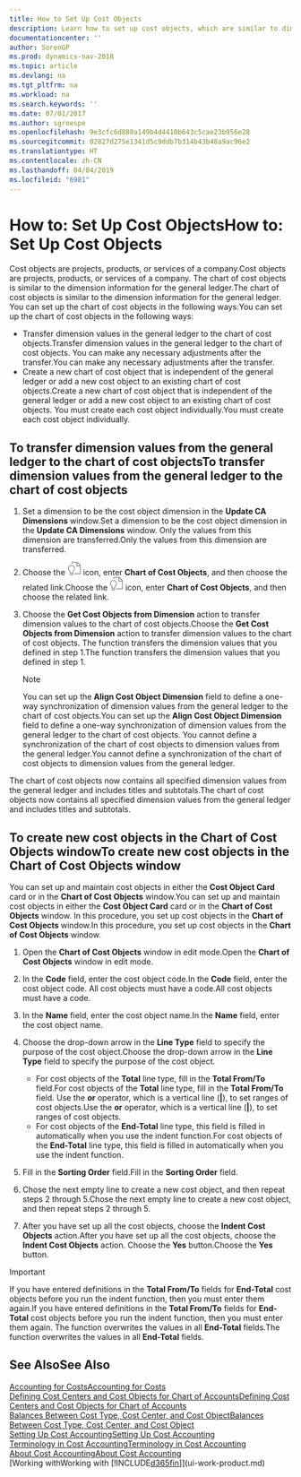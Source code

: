 ```yaml
---
title: How to Set Up Cost Objects
description: Learn how to set up cost objects, which are similar to dimensions for the general ledger.
documentationcenter: ''
author: SorenGP
ms.prod: dynamics-nav-2018
ms.topic: article
ms.devlang: na
ms.tgt_pltfrm: na
ms.workload: na
ms.search.keywords: ''
ms.date: 07/01/2017
ms.author: sgroespe
ms.openlocfilehash: 9e3cfc6d880a149b4d4410b643c5cae23b956e28
ms.sourcegitcommit: 02827d275e1341d5c9ddb7b314b43b48a9ac96e2
ms.translationtype: HT
ms.contentlocale: zh-CN
ms.lasthandoff: 04/04/2019
ms.locfileid: "6981"
---
```

# <a name="how-to-set-up-cost-objects"></a><span data-ttu-id="6a83e-103">How to: Set Up Cost Objects</span><span class="sxs-lookup"><span data-stu-id="6a83e-103">How to: Set Up Cost Objects</span></span>
<span data-ttu-id="6a83e-104">Cost objects are projects, products, or services of a company.</span><span class="sxs-lookup"><span data-stu-id="6a83e-104">Cost objects are projects, products, or services of a company.</span></span> <span data-ttu-id="6a83e-105">The chart of cost objects is similar to the dimension information for the general ledger.</span><span class="sxs-lookup"><span data-stu-id="6a83e-105">The chart of cost objects is similar to the dimension information for the general ledger.</span></span> <span data-ttu-id="6a83e-106">You can set up the chart of cost objects in the following ways:</span><span class="sxs-lookup"><span data-stu-id="6a83e-106">You can set up the chart of cost objects in the following ways:</span></span>  

* <span data-ttu-id="6a83e-107">Transfer dimension values in the general ledger to the chart of cost objects.</span><span class="sxs-lookup"><span data-stu-id="6a83e-107">Transfer dimension values in the general ledger to the chart of cost objects.</span></span> <span data-ttu-id="6a83e-108">You can make any necessary adjustments after the transfer.</span><span class="sxs-lookup"><span data-stu-id="6a83e-108">You can make any necessary adjustments after the transfer.</span></span>  
* <span data-ttu-id="6a83e-109">Create a new chart of cost object that is independent of the general ledger or add a new cost object to an existing chart of cost objects.</span><span class="sxs-lookup"><span data-stu-id="6a83e-109">Create a new chart of cost object that is independent of the general ledger or add a new cost object to an existing chart of cost objects.</span></span> <span data-ttu-id="6a83e-110">You must create each cost object individually.</span><span class="sxs-lookup"><span data-stu-id="6a83e-110">You must create each cost object individually.</span></span>  

## <a name="to-transfer-dimension-values-from-the-general-ledger-to-the-chart-of-cost-objects"></a><span data-ttu-id="6a83e-111">To transfer dimension values from the general ledger to the chart of cost objects</span><span class="sxs-lookup"><span data-stu-id="6a83e-111">To transfer dimension values from the general ledger to the chart of cost objects</span></span>  
1.  <span data-ttu-id="6a83e-112">Set a dimension to be the cost object dimension in the **Update CA Dimensions** window.</span><span class="sxs-lookup"><span data-stu-id="6a83e-112">Set a dimension to be the cost object dimension in the **Update CA Dimensions** window.</span></span> <span data-ttu-id="6a83e-113">Only the values from this dimension are transferred.</span><span class="sxs-lookup"><span data-stu-id="6a83e-113">Only the values from this dimension are transferred.</span></span>  
2.  <span data-ttu-id="6a83e-114">Choose the ![Search for Page or Report](media/ui-search/search_small.png "Search for Page or Report icon") icon, enter **Chart of Cost Objects**, and then choose the related link.</span><span class="sxs-lookup"><span data-stu-id="6a83e-114">Choose the ![Search for Page or Report](media/ui-search/search_small.png "Search for Page or Report icon") icon, enter **Chart of Cost Objects**, and then choose the related link.</span></span>  
3.  <span data-ttu-id="6a83e-115">Choose the **Get Cost Objects from Dimension** action to transfer dimension values to the chart of cost objects.</span><span class="sxs-lookup"><span data-stu-id="6a83e-115">Choose the **Get Cost Objects from Dimension** action to transfer dimension values to the chart of cost objects.</span></span> <span data-ttu-id="6a83e-116">The function transfers the dimension values that you defined in step 1.</span><span class="sxs-lookup"><span data-stu-id="6a83e-116">The function transfers the dimension values that you defined in step 1.</span></span>  

    > [!NOTE]  
    >  <span data-ttu-id="6a83e-117">You can set up the **Align Cost Object Dimension**  field to define a one-way synchronization of dimension values from the general ledger to the chart of cost objects.</span><span class="sxs-lookup"><span data-stu-id="6a83e-117">You can set up the **Align Cost Object Dimension**  field to define a one-way synchronization of dimension values from the general ledger to the chart of cost objects.</span></span> <span data-ttu-id="6a83e-118">You cannot define a synchronization of the chart of cost objects to dimension values from the general ledger.</span><span class="sxs-lookup"><span data-stu-id="6a83e-118">You cannot define a synchronization of the chart of cost objects to dimension values from the general ledger.</span></span>  

<span data-ttu-id="6a83e-119">The chart of cost objects now contains all specified dimension values from the general ledger and includes titles and subtotals.</span><span class="sxs-lookup"><span data-stu-id="6a83e-119">The chart of cost objects now contains all specified dimension values from the general ledger and includes titles and subtotals.</span></span>  

## <a name="to-create-new-cost-objects-in-the-chart-of-cost-objects-window"></a><span data-ttu-id="6a83e-120">To create new cost objects in the Chart of Cost Objects window</span><span class="sxs-lookup"><span data-stu-id="6a83e-120">To create new cost objects in the Chart of Cost Objects window</span></span>  
<span data-ttu-id="6a83e-121">You can set up and maintain cost objects in either the **Cost Object Card** card or in the **Chart of Cost Objects** window.</span><span class="sxs-lookup"><span data-stu-id="6a83e-121">You can set up and maintain cost objects in either the **Cost Object Card** card or in the **Chart of Cost Objects** window.</span></span> <span data-ttu-id="6a83e-122">In this procedure, you set up cost objects in the **Chart of Cost Objects** window.</span><span class="sxs-lookup"><span data-stu-id="6a83e-122">In this procedure, you set up cost objects in the **Chart of Cost Objects** window.</span></span>  

1.  <span data-ttu-id="6a83e-123">Open the **Chart of Cost Objects** window in edit mode.</span><span class="sxs-lookup"><span data-stu-id="6a83e-123">Open the **Chart of Cost Objects** window in edit mode.</span></span>  
2.  <span data-ttu-id="6a83e-124">In the **Code** field, enter the cost object code.</span><span class="sxs-lookup"><span data-stu-id="6a83e-124">In the **Code** field, enter the cost object code.</span></span> <span data-ttu-id="6a83e-125">All cost objects must have a code.</span><span class="sxs-lookup"><span data-stu-id="6a83e-125">All cost objects must have a code.</span></span>  
3.  <span data-ttu-id="6a83e-126">In the **Name** field, enter the cost object name.</span><span class="sxs-lookup"><span data-stu-id="6a83e-126">In the **Name** field, enter the cost object name.</span></span>  
4.  <span data-ttu-id="6a83e-127">Choose the drop-down arrow in the **Line Type** field to specify the purpose of the cost object.</span><span class="sxs-lookup"><span data-stu-id="6a83e-127">Choose the drop-down arrow in the **Line Type** field to specify the purpose of the cost object.</span></span>  

    * <span data-ttu-id="6a83e-128">For cost objects of the **Total** line type, fill in the **Total From/To** field.</span><span class="sxs-lookup"><span data-stu-id="6a83e-128">For cost objects of the **Total** line type, fill in the **Total From/To** field.</span></span> <span data-ttu-id="6a83e-129">Use the **or** operator, which is a vertical line (**&#124;**), to set ranges of cost objects.</span><span class="sxs-lookup"><span data-stu-id="6a83e-129">Use the **or** operator, which is a vertical line (**&#124;**), to set ranges of cost objects.</span></span>  
    * <span data-ttu-id="6a83e-130">For cost objects of the **End-Total** line type, this field is filled in automatically when you use  the indent function.</span><span class="sxs-lookup"><span data-stu-id="6a83e-130">For cost objects of the **End-Total** line type, this field is filled in automatically when you use  the indent function.</span></span>  
5.  <span data-ttu-id="6a83e-131">Fill in the **Sorting Order** field.</span><span class="sxs-lookup"><span data-stu-id="6a83e-131">Fill in the **Sorting Order** field.</span></span>  
6.  <span data-ttu-id="6a83e-132">Chose the next empty line to create a new cost object, and then repeat steps 2 through 5.</span><span class="sxs-lookup"><span data-stu-id="6a83e-132">Chose the next empty line to create a new cost object, and then repeat steps 2 through 5.</span></span>  
7.  <span data-ttu-id="6a83e-133">After you have set up all the cost objects, choose the **Indent Cost Objects** action.</span><span class="sxs-lookup"><span data-stu-id="6a83e-133">After you have set up all the cost objects, choose the **Indent Cost Objects** action.</span></span> <span data-ttu-id="6a83e-134">Choose the **Yes** button.</span><span class="sxs-lookup"><span data-stu-id="6a83e-134">Choose the **Yes** button.</span></span>  

> [!IMPORTANT]  
>  <span data-ttu-id="6a83e-135">If you have entered definitions in the **Total From/To** fields for **End-Total** cost objects before you run the indent function, then you must enter them again.</span><span class="sxs-lookup"><span data-stu-id="6a83e-135">If you have entered definitions in the **Total From/To** fields for **End-Total** cost objects before you run the indent function, then you must enter them again.</span></span> <span data-ttu-id="6a83e-136">The function overwrites the values in all **End-Total** fields.</span><span class="sxs-lookup"><span data-stu-id="6a83e-136">The function overwrites the values in all **End-Total** fields.</span></span>  

## <a name="see-also"></a><span data-ttu-id="6a83e-137">See Also</span><span class="sxs-lookup"><span data-stu-id="6a83e-137">See Also</span></span>  
[<span data-ttu-id="6a83e-138">Accounting for Costs</span><span class="sxs-lookup"><span data-stu-id="6a83e-138">Accounting for Costs</span></span>](finance-manage-cost-accounting.md)  
[<span data-ttu-id="6a83e-139">Defining Cost Centers and Cost Objects for Chart of Accounts</span><span class="sxs-lookup"><span data-stu-id="6a83e-139">Defining Cost Centers and Cost Objects for Chart of Accounts</span></span>](finance-defining-cost-centers-and-cost-objects-for-chart-of-accounts.md)   
[<span data-ttu-id="6a83e-140">Balances Between Cost Type, Cost Center, and Cost Object</span><span class="sxs-lookup"><span data-stu-id="6a83e-140">Balances Between Cost Type, Cost Center, and Cost Object</span></span>](finance-balances-between-cost-type-cost-center-and-cost-object.md)   
[<span data-ttu-id="6a83e-141">Setting Up Cost Accounting</span><span class="sxs-lookup"><span data-stu-id="6a83e-141">Setting Up Cost Accounting</span></span>](finance-set-up-cost-accounting.md)   
[<span data-ttu-id="6a83e-142">Terminology in Cost Accounting</span><span class="sxs-lookup"><span data-stu-id="6a83e-142">Terminology in Cost Accounting</span></span>](finance-terminology-in-cost-accounting.md)   
[<span data-ttu-id="6a83e-143">About Cost Accounting</span><span class="sxs-lookup"><span data-stu-id="6a83e-143">About Cost Accounting</span></span>](finance-about-cost-accounting.md)  
[<span data-ttu-id="6a83e-144">Working with</span><span class="sxs-lookup"><span data-stu-id="6a83e-144">Working with</span></span> [!INCLUDE[d365fin](includes/d365fin_md.md)]](ui-work-product.md)
